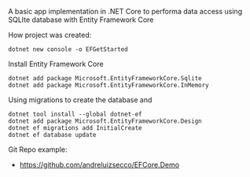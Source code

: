 
A basic app implementation in .NET Core to performa data access using SQLIte database with Entity Framework Core


How project was created:

```
dotnet new console -o EFGetStarted
```

Install Entity Framework Core 
```
dotnet add package Microsoft.EntityFrameworkCore.Sqlite
dotnet add package Microsoft.EntityFrameworkCore.InMemory
```

Using migrations to create the database and
```
dotnet tool install --global dotnet-ef
dotnet add package Microsoft.EntityFrameworkCore.Design
dotnet ef migrations add InitialCreate
dotnet ef database update
```

Git Repo example:
- https://github.com/andreluizsecco/EFCore.Demo

